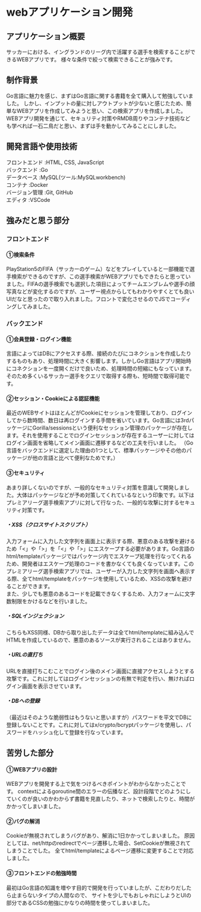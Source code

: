 # webアプリケーション開発

## アプリケーション概要
サッカーにおける、イングランドのリーグ内で活躍する選手を検索することができるWEBアプリです。
様々な条件で絞って検索できることが強みです。

## 制作背景
Go言語に魅力を感じ、まずはGo言語に関する書籍を全て購入して勉強していました。
しかし、インプットの量に対しアウトプットが少ないと感じたため、簡単なWEBアプリを作成してみようと思い、この検索アプリを作成しました。
WEBアプリ開発を通じて、セキュリティ対策やRMDB周りやコンテナ技術なども学べれば一石二鳥だと思い、まずは手を動かしてみることにしました。

## 開発言語や使用技術
フロントエンド  :HTML, CSS, JavaScript  
バックエンド    :Go  
データベース    :MySQL(ツール:MySQLworkbench)  
コンテナ       :Docker  
バージョン管理  :Git, GitHub  
エディタ       :VSCode

## 強みだと思う部分
### フロントエンド
#### ①検索条件  
PlayStation5のFIFA（サッカーのゲーム）などをプレイしていると一部機能で選手検索ができるのですが、この選手検索がWEBアプリでもできたらと思っていました。FIFAの選手検索でも選択した項目によってチームエンブレムや選手の顔写真などが変化するのですが、ユーザー視点からしてもわかりやすくとても良いUIだなと思ったので取り入れました。フロントで変化させるのでJSでコーディングしてみました。

### バックエンド
#### ①会員登録・ログイン機能  
言語によってはDBにアクセスする際、接続のたびにコネクションを作成したりするものもあり、処理時間に大きく影響します。しかしGo言語はアプリ開始時にコネクションを一度開くだけで良いため、処理時間の短縮にもなっています。そのため多くいるサッカー選手をクエリで取得する際も、短時間で取得可能です。

#### ②セッション・Cookieによる認証機能  
最近のWEBサイトはほとんどがCookieにセッションを管理しており、ログインしてから数時間、数日は再ログインする手間を省いています。Go言語には3rdパッケージにGorilla/sessionsという便利なセッション管理のパッケージが存在します。それを使用することでログインセッションが存在するユーザーに対してはログイン画面を省略してメイン画面に遷移するなどの工夫を行いました。
（Go言語をバックエンドに選定した理由の1つとして、標準パッケージやその他のパッケージが他の言語と比べて便利なためです。）

#### ③セキュリティ  
あまり詳しくないのですが、一般的なセキュリティ対策を意識して開発しました。大体はパッケージなどが予め対策してくれているなという印象です。以下はプレミアリーグ選手検索アプリに対して行なった、一般的な攻撃に対するセキュリティ対策です。  
  
##### ・XSS（クロスサイトスクリプト）  
入力フォームに入力した文字列を画面上に表示する際、悪意のある攻撃を避けるため「<」や「>」を「&lt;」や「&gt;」にエスケープする必要があります。Go言語のhtml/templateパッケージではパッケージ内でエスケープ処理を行なってくれるため、開発者はエスケープ処理のコードを書かなくても良くなっています。このプレミアリーグ選手検索アプリでは、ユーザーが入力した文字列を画面へ表示する際、全てhtml/templateをパッケージを使用しているため、XSSの攻撃を避けることができます。  
また、少しでも悪意のあるコードを記載できなくするため、入力フォームに文字数制限をかけるなどを行いました。

##### ・SQLインジェクション
こちらもXSS同様、DBから取り出したデータは全てhtml/templateに組み込んでHTMLを作成しているので、悪意のあるソースが実行されることはありません。

##### ・URLの直打ち
URLを直接打ちこむことでログイン後のメイン画面に直接アクセスしようとする攻撃です。これに対してはログインセッションの有無で判定を行い、無ければログイン画面を表示させています。

##### ・DBへの登録
（最近はそのような脆弱性はもうないと思いますが）パスワードを平文でDBに登録しないことです。これに対してはx/crypto/bcryptパッケージを使用し、パスワードをハッシュ化して登録を行なっています。

## 苦労した部分
#### ①WEBアプリの設計  
WEBアプリを開発する上で気をつけるべきポイントがわからなかったことです。
contextによるgoroutine間のエラーの伝播など、設計段階でどのようにしていくのが良いのかわからず書籍を見直したり、ネットで検索したりと、時間がかかってしまいました。

#### ②バグの解消  
Cookieが無視されてしまうバグがあり、解消に1日かかってしまいました。
原因としては、net/httpのredirectでページ遷移した場合、SetCookieが無視されてしまうことでした。
全てhtml/templateによるページ遷移に変更することで対応しました。

#### ③フロントエンドの勉強時間  
最初はGo言語の知識を増やす目的で開発を行っていましたが、こだわりだしたら止まらないタイプの人間なので、
サイトを少しでもおしゃれにしようとUIの部分であるCSSの勉強にかなりの時間を使ってしまいました。
